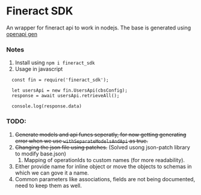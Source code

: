 # Fineract SDK

An wrapper for fineract api to work in nodejs. The base is generated using [openapi gen](https://github.com/OpenAPITools/openapi-generator) 

### Notes

1. Install using `npm i fineract_sdk`
2. Usage in javascript
```
  const fin = require('fineract_sdk');

  let usersApi = new fin.UsersApi(cbsConfig);
  response = await usersApi.retrieveAll();
  
  console.log(response.data)
```

### TODO:

1. ~~Generate models and api funcs seperatly, for now getting generating error when we use `withSeparateModelsAndApi` as true.~~
2. ~~Changing the json file using patches.~~ (Solved usong json-patch library to modify base.json)
   1. Mapping of operationIds to custom names (for more readability).
3. Either provide name for inline object or move the objects to schemas in which we can gove it a name.
4. Common parameters like associations, fields are not being documented, need to keep them as well.